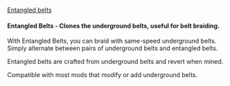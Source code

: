 [Entangled belts](/entangled.png)

#### Entangled Belts - Clones the underground belts, useful for belt braiding.  

With Entangled Belts, you can braid with same-speed underground belts.  
Simply alternate between pairs of underground belts and entangled belts.  

Entangled belts are crafted from underground belts and revert when mined.  

Compatible with most mods that modify or add underground belts.  
